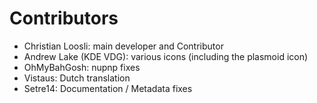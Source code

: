 # Contributors

* Christian Loosli: main developer and Contributor
* Andrew Lake (KDE VDG): various icons (including the plasmoid icon)
* OhMyBahGosh: nupnp fixes
* Vistaus: Dutch translation
* Setre14: Documentation / Metadata fixes
